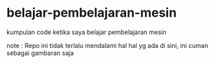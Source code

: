 # belajar-pembelajaran-mesin

kumpulan code ketika saya belajar pembelajaran mesin

note : Repo ini tidak terlalu mendalami hal hal yg ada di sini, ini cuman sebagai gambaran saja
